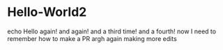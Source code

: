# Hello-World2
echo Hello again! and again!
and a third time!
and a fourth!
now I need to remember how to make a PR
argh again
making more edits
